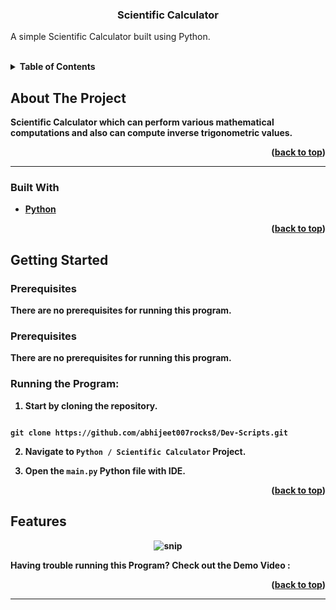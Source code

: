 
  
  
  

  
  
  

<h3  align="center">Scientific Calculator</h3>

  

<p  align="center">

A simple Scientific Calculator built using Python.
</p>

<br>

  
  
  
  
  

<details>

<summary><b>Table of Contents</summary>

<ol>

<a  href="#about-the-project">About The Project</a>

<ul>

<li><a  href="#built-with">Built With</a></li>

</ul>




<a  href="#getting-started">Getting Started</a>

<ul>

<li><a  href="#prerequisites">Prerequisites</a></li>

</ul>

</li>

<li><a  href="#features">Features</a></li>

<li><a  href="#contact">Contact</a></li>

</ol>

</details>

  
  
  
  

## About The Project

Scientific Calculator which can perform various mathematical computations and also can compute inverse trigonometric values.

  

<p  align="right">(<a  href="#top">back to top</a>)</p>

  
  

<hr>

  

### Built With

  

* [Python](https://www.python.org/)


  
  

<p  align="right">(<a  href="#top">back to top</a>)</p>

  
  
  
  

## Getting Started

  
  
  

### Prerequisites

  

There are no prerequisites for running this program.
  

### Prerequisites

  

  

There are no prerequisites for running this program.

  

  

### Running the Program:

  

  

1. Start by cloning the repository.

  

```

git clone https://github.com/abhijeet007rocks8/Dev-Scripts.git

```

  
  

2. Navigate to `Python / Scientific Calculator` Project.

  

3. Open the `main.py` Python file with IDE.
  
  
  
  
  

<p  align="right">(<a  href="#top">back to top</a>)</p>

  
  
  
  

## Features

<div  align="center">

<img  src="https://raw.githubusercontent.com/LiQuiD-404/Dev-Scripts/main/Python/Scientific%20Calculator/snips/snip1.png"  alt="snip"/>

</div>

  Having trouble running this Program? Check out the Demo Video :
  


  
  
  

  
  
  
  
  
  


  

<p  align="right">(<a  href="#top">back to top</a>)</p>

<hr>